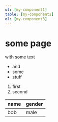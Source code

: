 ```yaml
---
ul: [my-component1]
table: [my-component2]
ol: [my-component3]
---
```


# some page

with some text

* and
* some
* stuff

1. first
2. second

| name | gender |
| ---- | ------ |
| bob  | male   |
